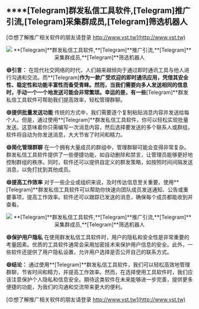 ## ****[Telegram]**群发私信工具软件,**[Telegram]**推广引流,**[Telegram]**采集群成员,**[Telegram]**筛选机器人**

[😍想了解推广相关软件的朋友请登录 http://www.vst.tw](http://www.vst.tw)

 <center><img src="https://vst.tw/MP4/tuiguang/png/5.png" alt="**[Telegram]**群发私信工具软件,**[Telegram]**推广引流,**[Telegram]**采集群成员,**[Telegram]**筛选机器人"></center>

**😄引言：**
在现代社交网络的时代，人们越来越倾向于通过即时通讯工具与他人进行沟通和交流。而**[Telegram]**作为一款广受欢迎的即时通讯应用，凭借其安全性、稳定性和功能丰富性而备受青睐。然而，当我们需要向多人发送相同的信息时，手动一个一个地发送可能会非常繁琐。幸运的是，有一些**[Telegram]**群发私信工具软件可帮助我们提高效率，轻松管理群聊。

**😄提供批量发送功能**
传统的方式中，我们需要逐个复制粘贴消息内容并发送给每个人。但是，通过使用**[Telegram]**群发私信工具软件，你可以轻松实现批量发送。这意味着你只需编写一次消息内容，然后选择要发送的多个联系人或群组，软件将自动为你发送消息，大大节省了时间和精力。

**😄简化管理群聊**
在一个拥有大量成员的群组中，管理群聊可能会变得非常复杂。群发私信工具软件提供了一些便捷功能，如自动删除和禁言，让管理员能够更好地控制群组的秩序。同时，软件还可以提供自定义的群发策略，如按照时间间隔发送消息，以免打扰到其他成员。

**😄提高工作效率**
对于一些企业或组织来说，及时传达信息至关重要。使用**[Telegram]**群发私信工具软件可以帮助你快速向团队成员发送通知、公告或重要事项，提高工作效率。软件还可以跟踪已发送的消息，确保每个成员都能收到并查看。

 <center><img src="https://vst.tw/MP4/tuiguang/png/8.png" alt="**[Telegram]**群发私信工具软件,**[Telegram]**推广引流,**[Telegram]**采集群成员,**[Telegram]**筛选机器人"></center>

**😄保护用户隐私**
在使用群发私信工具软件时，用户的隐私和安全性是非常重要的考量因素。优质的工具软件通常会采用加密技术来保护用户信息的安全。此外，一些软件还提供了用户隐私设置，允许用户选择是否公开自己的联系方式。

**😄结论：**
通过使用**[Telegram]**群发私信工具软件，我们可以轻松高效地管理群聊，节省时间和精力，并提高工作效率。然而，在选择使用工具软件时，我们应该注意保护个人隐私和信息安全。期待这类软件在未来能够进一步完善，提供更多便捷的功能，为我们的沟通和交流带来更大的便利。

[😍想了解推广相关软件的朋友请登录 http://www.vst.tw](http://www.vst.tw)



